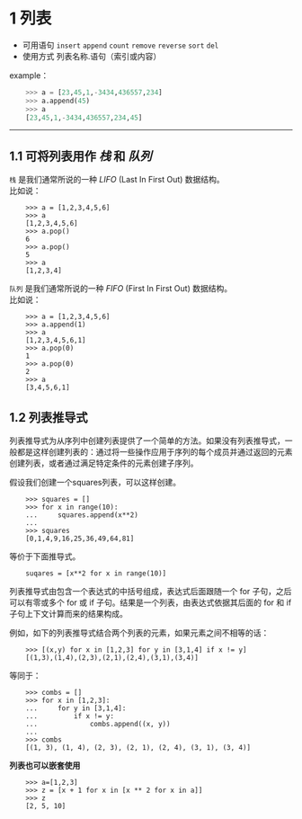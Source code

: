 # 1 列表
* 可用语句 `insert` `append` `count` `remove` `reverse` `sort` `del` 
* 使用方式  列表名称.语句（索引或内容）  

example：
```python  
	>>> a = [23,45,1,-3434,436557,234]  
	>>> a.append(45)  
	>>> a  
	[23,45,1,-3434,436557,234,45]  
```
---
## 1.1 可将列表用作 *栈* 和 *队列*
`栈` 是我们通常所说的一种 *LIFO* (Last In First Out) 数据结构。  
比如说：	
```python3
	>>> a = [1,2,3,4,5,6]
	>>> a
	[1,2,3,4,5,6]
	>>> a.pop()
	6
	>>> a.pop()
	5
	>>> a
	[1,2,3,4]  
```
`队列` 是我们通常所说的一种 *FIFO* (First In First Out) 数据结构。  
比如说：	
```python3
	>>> a = [1,2,3,4,5,6]
	>>> a.append(1)
	>>> a
	[1,2,3,4,5,6,1]
	>>> a.pop(0)
	1
	>>> a.pop(0)
	2
	>>> a
	[3,4,5,6,1]  
```
## 1.2 列表推导式
列表推导式为从序列中创建列表提供了一个简单的方法。如果没有列表推导式，一般都是这样创建列表的：通过将一些操作应用于序列的每个成员并通过返回的元素创建列表，或者通过满足特定条件的元素创建子序列。  
  
假设我们创建一个squares列表，可以这样创建。
```python3
	>>> squares = []
	>>> for x in range(10):
	...		squares.append(x**2)
	...
	>>> squares
	[0,1,4,9,16,25,36,49,64,81]
```
  
等价于下面推导式。  
```python3
	suqares = [x**2 for x in range(10)]
```
  
列表推导式由包含一个表达式的中括号组成，表达式后面跟随一个 for 子句，之后可以有零或多个 for 或 if 子句。结果是一个列表，由表达式依据其后面的 for 和 if 子句上下文计算而来的结果构成。

例如，如下的列表推导式结合两个列表的元素，如果元素之间不相等的话：  

```python3  
	>>> [(x,y) for x in [1,2,3] for y in [3,1,4] if x != y]
	[(1,3),(1,4),(2,3),(2,1),(2,4),(3,1),(3,4)]
```  

等同于：  
```python3
	>>> combs = []
	>>> for x in [1,2,3]:
	...     for y in [3,1,4]:
	...         if x != y:
	...             combs.append((x, y))
	...
	>>> combs
	[(1, 3), (1, 4), (2, 3), (2, 1), (2, 4), (3, 1), (3, 4)]
```  
**列表也可以嵌套使用**  
```python3
	>>> a=[1,2,3]
	>>> z = [x + 1 for x in [x ** 2 for x in a]]
	>>> z
	[2, 5, 10]
```
